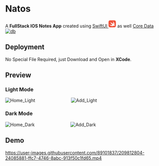 # Natos
A <b>FullStack IOS Notes App</b> created using <a href="https://developer.apple.com/xcode/swiftui/">SwiftUI <img src="https://github.com/devicons/devicon/blob/master/icons/swift/swift-original.svg" alt="icon" height="24" width="24" /></a> as well <a href="https://developer.apple.com/documentation/coredata">Core Data <img src="https://miro.medium.com/max/300/1*nm4j_6GfwWpqhuSPlbO-sg.png" alt="db" hieght="24" width="24" /></a>

## Deployment

No Special File Required, just Download and Open in <b>XCode</b>.


## Preview

### Light Mode
<div>
<img src="https://user-images.githubusercontent.com/89101837/209811838-1603b9a6-c3bc-46c9-8a88-d100bde1336f.png" alt="Home_Light" height="500" />
  &nbsp; &nbsp;&nbsp;&nbsp;&nbsp;&nbsp;&nbsp;&nbsp;&nbsp;&nbsp;&nbsp;&nbsp; &nbsp; &nbsp;&nbsp;&nbsp;&nbsp;&nbsp;&nbsp;&nbsp;&nbsp;&nbsp;&nbsp;&nbsp;
<img src="https://user-images.githubusercontent.com/89101837/209812217-eff33aaf-a4aa-4a17-94fe-ccfcfa9d8ffe.png" alt="Add_Light" height="500" />
</div>

### Dark Mode
<div>
 <img src="https://user-images.githubusercontent.com/89101837/209811833-f7bd0fd5-8890-4ddb-a8aa-8a3aaef3f0a0.png" alt="Home_Dark" height="500" />
   &nbsp; &nbsp;&nbsp;&nbsp;&nbsp;&nbsp;&nbsp;&nbsp;&nbsp;&nbsp;&nbsp;&nbsp; &nbsp; &nbsp;&nbsp;&nbsp;&nbsp;&nbsp;&nbsp;&nbsp;&nbsp;&nbsp;&nbsp;&nbsp;
 <img src="https://user-images.githubusercontent.com/89101837/209812212-17bed691-9bb5-4163-97fc-a68c87c2e422.png" alt="Add_Dark" height="500" />
</div>


## Demo

https://user-images.githubusercontent.com/89101837/209812804-24085881-ffc7-4746-8abc-913f50c1fd65.mp4




